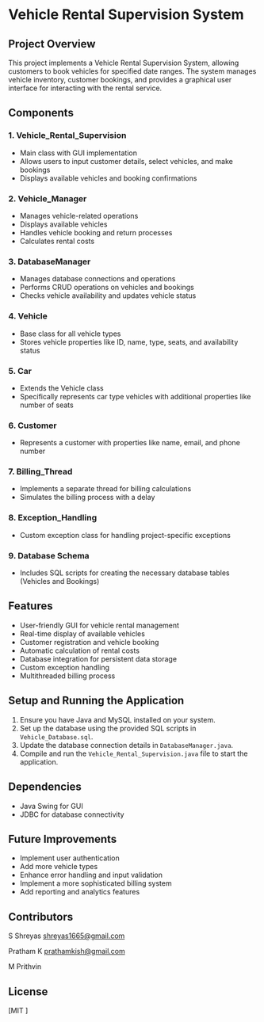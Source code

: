 # Vehicle Rental Supervision System

## Project Overview
This project implements a Vehicle Rental Supervision System, allowing customers to book vehicles for specified date ranges. The system manages vehicle inventory, customer bookings, and provides a graphical user interface for interacting with the rental service.

## Components

### 1. Vehicle_Rental_Supervision
- Main class with GUI implementation
- Allows users to input customer details, select vehicles, and make bookings
- Displays available vehicles and booking confirmations

### 2. Vehicle_Manager
- Manages vehicle-related operations
- Displays available vehicles
- Handles vehicle booking and return processes
- Calculates rental costs

### 3. DatabaseManager
- Manages database connections and operations
- Performs CRUD operations on vehicles and bookings
- Checks vehicle availability and updates vehicle status

### 4. Vehicle
- Base class for all vehicle types
- Stores vehicle properties like ID, name, type, seats, and availability status

### 5. Car
- Extends the Vehicle class
- Specifically represents car type vehicles with additional properties like number of seats

### 6. Customer
- Represents a customer with properties like name, email, and phone number

### 7. Billing_Thread
- Implements a separate thread for billing calculations
- Simulates the billing process with a delay

### 8. Exception_Handling
- Custom exception class for handling project-specific exceptions

### 9. Database Schema
- Includes SQL scripts for creating the necessary database tables (Vehicles and Bookings)

## Features
- User-friendly GUI for vehicle rental management
- Real-time display of available vehicles
- Customer registration and vehicle booking
- Automatic calculation of rental costs
- Database integration for persistent data storage
- Custom exception handling
- Multithreaded billing process

## Setup and Running the Application
1. Ensure you have Java and MySQL installed on your system.
2. Set up the database using the provided SQL scripts in `Vehicle_Database.sql`.
3. Update the database connection details in `DatabaseManager.java`.
4. Compile and run the `Vehicle_Rental_Supervision.java` file to start the application.

## Dependencies
- Java Swing for GUI
- JDBC for database connectivity

## Future Improvements
- Implement user authentication
- Add more vehicle types
- Enhance error handling and input validation
- Implement a more sophisticated billing system
- Add reporting and analytics features

## Contributors
S Shreyas  shreyas1665@gmail.com

Pratham K  prathamkish@gmail.com

M Prithvin

## License
[MIT  ]
